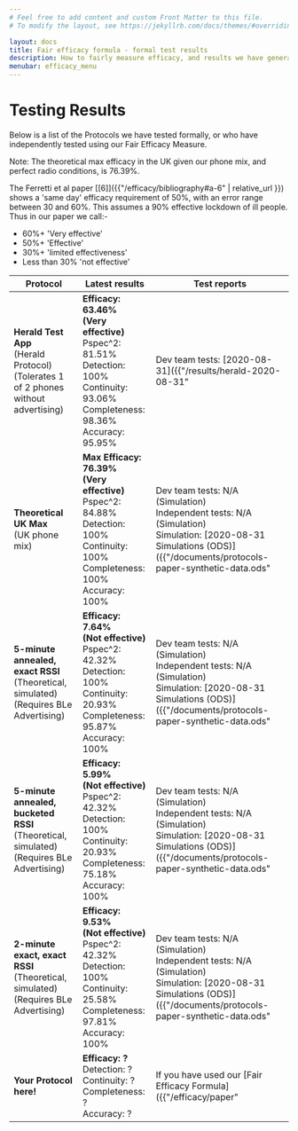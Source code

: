 ```yaml
---
# Feel free to add content and custom Front Matter to this file.
# To modify the layout, see https://jekyllrb.com/docs/themes/#overriding-theme-defaults

layout: docs
title: Fair efficacy formula - formal test results
description: How to fairly measure efficacy, and results we have generated.
menubar: efficacy_menu
---
```


# Testing Results

Below is a list of the Protocols we have tested formally, or who have independently tested
using our Fair Efficacy Measure.

Note: The theoretical max efficacy in the UK given our phone mix, and perfect radio conditions, is 76.39%.

The Ferretti et al paper [[6]]({{"/efficacy/bibliography#a-6" | relative_url }}) shows a 'same day' efficacy requirement of 50%,
with an error range between 30 and 60%. This assumes a 90% effective lockdown of ill people. 
Thus in our paper we call:-

- 60%+ 'Very effective'
- 50%+ 'Effective'
- 30%+ 'limited effectiveness'
- Less than 30% 'not effective'

|Protocol|Latest results|Test reports|
|---|---|---|
|<b>Herald Test App</b><br>(Herald Protocol)<br>(Tolerates 1 of 2 phones without advertising)|<b>Efficacy: 63.46%<br>(Very effective)</b><br>Pspec^2: 81.51%<br>Detection: 100%<br>Continuity: 93.06%<br>Completeness: 98.36%<br>Accuracy: 95.95%|Dev team tests: [2020-08-31]({{"/results/herald-2020-08-31" | relative_url }})<br>Independent tests: None|
|<b>Theoretical UK Max</b><br>(UK phone mix)|<b>Max Efficacy: 76.39%<br>(Very effective)</b><br>Pspec^2: 84.88%<br>Detection: 100%<br>Continuity: 100%<br>Completeness: 100%<br>Accuracy: 100%|Dev team tests: N/A (Simulation)<br>Independent tests: N/A (Simulation)<br>Simulation: [2020-08-31 Simulations (ODS)]({{"/documents/protocols-paper-synthetic-data.ods" | relative_url }})|
|<b>5-minute annealed, exact RSSI</b><br>(Theoretical, simulated)<br>(Requires BLe Advertising)|<b>Efficacy: 7.64%<br>(Not effective)</b><br>Pspec^2: 42.32%<br>Detection: 100%<br>Continuity: 20.93%<br>Completeness: 95.87%<br>Accuracy: 100%|Dev team tests: N/A (Simulation)<br>Independent tests: N/A (Simulation)<br>Simulation: [2020-08-31 Simulations (ODS)]({{"/documents/protocols-paper-synthetic-data.ods" | relative_url }})|
|<b>5-minute annealed, bucketed RSSI</b><br>(Theoretical, simulated)<br>(Requires BLe Advertising)|<b>Efficacy: 5.99%<br>(Not effective)</b><br>Pspec^2: 42.32%<br>Detection: 100%<br>Continuity: 20.93%<br>Completeness: 75.18%<br>Accuracy: 100%|Dev team tests: N/A (Simulation)<br>Independent tests: N/A (Simulation)<br>Simulation: [2020-08-31 Simulations (ODS)]({{"/documents/protocols-paper-synthetic-data.ods" | relative_url }})|
|<b>2-minute exact, exact RSSI</b><br>(Theoretical, simulated)<br>(Requires BLe Advertising)|<b>Efficacy: 9.53%<br>(Not effective)</b><br>Pspec^2: 42.32%<br>Detection: 100%<br>Continuity: 25.58%<br>Completeness: 97.81%<br>Accuracy: 100%|Dev team tests: N/A (Simulation)<br>Independent tests: N/A (Simulation)<br>Simulation: [2020-08-31 Simulations (ODS)]({{"/documents/protocols-paper-synthetic-data.ods" | relative_url }})|
|<b>Your Protocol here!</b>|<b>Efficacy: ?</b><br>Detection: ?<br>Continuity: ?<br>Completeness: ?<br>Accuracy: ?|If you have used our [Fair Efficacy Formula]({{"/efficacy/paper" | relative_url }}) and <br>[Formal Tests]({{"/efficacy/method" | relative_url }}) then we will happily host your <br>top level results here, no matter whose protocol you use|